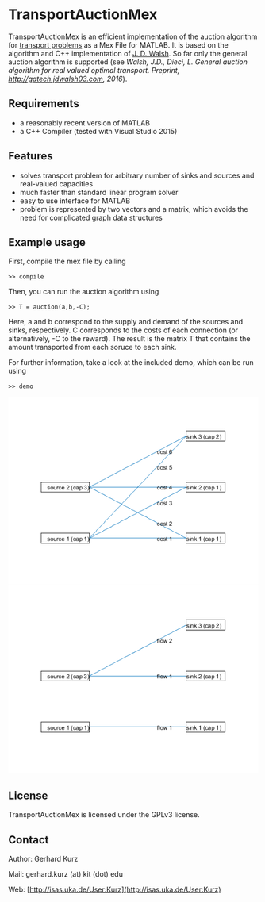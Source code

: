 TransportAuctionMex
===================

TransportAuctionMex is an efficient implementation of the auction algorithm for [transport problems](https://en.wikipedia.org/wiki/Transportation_theory_(mathematics)) as a Mex File for MATLAB. It is based on the algorithm and C++ implementation of [J. D. Walsh](http://gatech.jdwalsh03.com/coding.html). So far only the general auction algorithm is supported (see *Walsh, J.D., Dieci, L. General auction algorithm for real valued optimal transport. Preprint, http://gatech.jdwalsh03.com, 2016*). 

Requirements
------------

  * a reasonably recent version of MATLAB
  * a C++ Compiler (tested with Visual Studio 2015)

Features
--------

  * solves transport problem for arbitrary number of sinks and sources and real-valued capacities
  * much faster than standard linear program solver
  * easy to use interface for MATLAB
  * problem is represented by two vectors and a matrix, which avoids the need for complicated graph data structures

Example usage
-------------
First, compile the mex file by calling

	>> compile

Then, you can run the auction algorithm using

	>> T = auction(a,b,-C);

Here, a and b correspond to the supply and demand of the sources and sinks, respectively. C corresponds to the costs of each connection (or alternatively, -C to the reward). The result is the matrix T that contains the amount transported from each soruce to each sink.

For further information, take a look at the included demo, which can be run using

	>> demo

![demo1](demo1.png)
![demo2](demo2.png)

License
-------

TransportAuctionMex is licensed under the GPLv3 license.

Contact
-------

Author: Gerhard Kurz

Mail: gerhard.kurz (at) kit (dot) edu

Web: [http://isas.uka.de/User:Kurz](http://isas.uka.de/User:Kurz)

